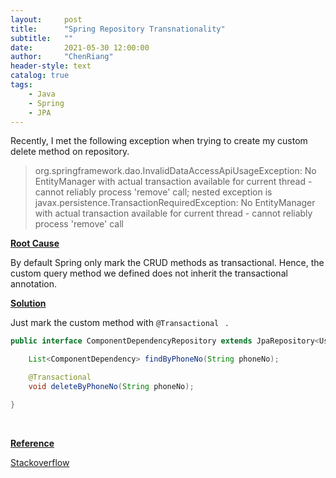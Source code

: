 ```yaml
---
layout:     post
title:      "Spring Repository Transnationality"
subtitle:   "" 
date:       2021-05-30 12:00:00
author:     "ChenRiang"
header-style: text
catalog: true
tags:
    - Java
    - Spring	
    - JPA
---
```




Recently, I met the following exception when trying to create my custom delete method on repository.

> org.springframework.dao.InvalidDataAccessApiUsageException: No EntityManager with actual transaction available for current thread - cannot reliably process 'remove' call; nested exception is javax.persistence.TransactionRequiredException: No EntityManager with actual transaction available for current thread - cannot reliably process 'remove' call



**<u>Root Cause</u>**

By default Spring only mark the CRUD methods as transactional. Hence, the custom query method we defined does not inherit the transactional annotation.  



**<u>Solution</u>**

Just mark the custom method with `@Transactional ` .

```java
public interface ComponentDependencyRepository extends JpaRepository<UserProfile, String> {

    List<ComponentDependency> findByPhoneNo(String phoneNo);

    @Transactional
    void deleteByPhoneNo(String phoneNo);

}
```





<br>

**<u>Reference</u>**

[Stackoverflow](https://stackoverflow.com/q/39827054/2985850)


